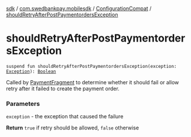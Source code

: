 [sdk](../../index.md) / [com.swedbankpay.mobilesdk](../index.md) / [ConfigurationCompat](index.md) / [shouldRetryAfterPostPaymentordersException](./should-retry-after-post-paymentorders-exception.md)

# shouldRetryAfterPostPaymentordersException

`suspend fun shouldRetryAfterPostPaymentordersException(exception: `[`Exception`](https://kotlinlang.org/api/latest/jvm/stdlib/kotlin/-exception/index.html)`): `[`Boolean`](https://kotlinlang.org/api/latest/jvm/stdlib/kotlin/-boolean/index.html)

Called by [PaymentFragment](../-payment-fragment/index.md) to determine whether it should fail or allow
retry after it failed to create the payment order.

### Parameters

`exception` - the exception that caused the failure

**Return**
`true` if retry should be allowed, `false` otherwise

